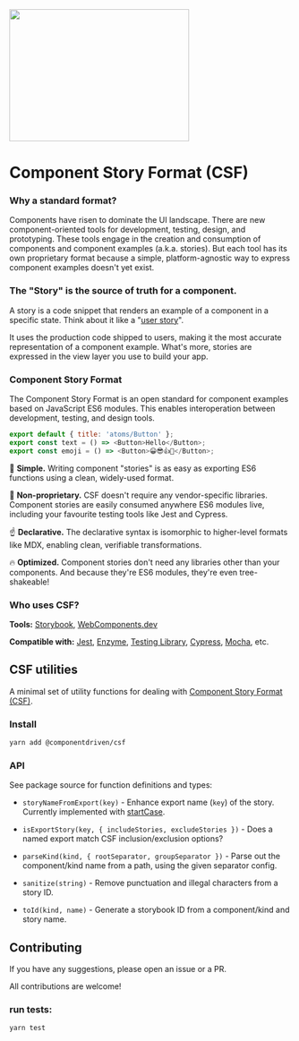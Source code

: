 <img src="https://user-images.githubusercontent.com/42671/89649515-eceafc00-d88e-11ea-9728-5ef80cdf8462.png" width="321px" height="236px" />

# Component Story Format (CSF)

### Why a standard format?
Components have risen to dominate the UI landscape. There are new component-oriented tools for development, testing, design, and prototyping. These tools engage in the creation and consumption of components and component examples (a.k.a. stories). But each tool has its own proprietary format because a simple, platform-agnostic way to express component examples doesn't yet exist.

### The "Story" is the source of truth for a component.
A story is a code snippet that renders an example of a component in a specific state. Think about it like a "[user story](https://en.wikipedia.org/wiki/User_story)".

It uses the production code shipped to users, making it the most accurate representation of a component example. What's more, stories are expressed in the view layer you use to build your app.


### Component Story Format
The Component Story Format is an open standard for component examples based on JavaScript ES6 modules. This enables interoperation between development, testing, and design tools.

```js
export default { title: 'atoms/Button' };
export const text = () => <Button>Hello</Button>;
export const emoji = () => <Button>😀😎👍💯</Button>;
```

💎 **Simple.** Writing component "stories" is as easy as exporting ES6 functions using a clean, widely-used format.

🚚 **Non-proprietary.** CSF doesn't require any vendor-specific libraries. Component stories are easily consumed anywhere ES6 modules live, including your favourite testing tools like Jest and Cypress.

☝️ **Declarative.** The declarative syntax is isomorphic to higher-level formats like MDX, enabling clean, verifiable transformations.

🔥 **Optimized.** Component stories don't need any libraries other than your components. And because they're ES6 modules, they're even tree-shakeable!

### Who uses CSF?

**Tools:** [Storybook](https://storybook.js.org), [WebComponents.dev](https://webcomponents.dev)

**Compatible with:** [Jest](https://jestjs.io/), [Enzyme](https://enzymejs.github.io/enzyme), [Testing Library](https://testing-library.com), [Cypress](https://www.cypress.io/), [Mocha](https://mochajs.org), etc.


## CSF utilities

A minimal set of utility functions for dealing with [Component Story Format (CSF)](https://storybook.js.org/docs/formats/component-story-format/).


### Install

```sh
yarn add @componentdriven/csf
```

### API

See package source for function definitions and types:

- `storyNameFromExport(key)` - Enhance export name (`key`) of the story. Currently implemented with [startCase](https://lodash.com/docs/4.17.11#startCase).

- `isExportStory(key, { includeStories, excludeStories })` - Does a named export match CSF inclusion/exclusion options?

- `parseKind(kind, { rootSeparator, groupSeparator })` - Parse out the component/kind name from a path, using the given separator config.

- `sanitize(string)` - Remove punctuation and illegal characters from a story ID.

- `toId(kind, name)` - Generate a storybook ID from a component/kind and story name.

## Contributing

If you have any suggestions, please open an issue or a PR.

All contributions are welcome!

### run tests:

```sh
yarn test
```

